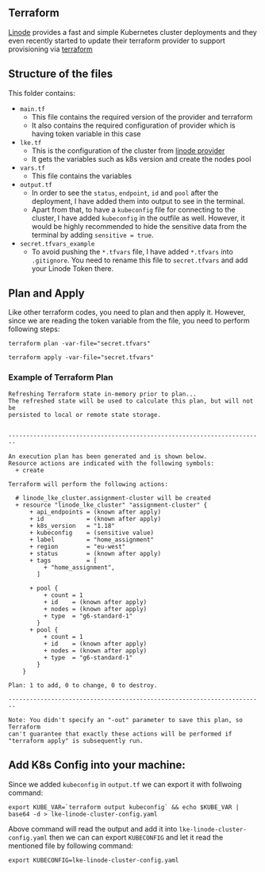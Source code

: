 ## Terraform

[Linode](https://www.linode.com/products/kubernetes/) provides a fast and simple Kubernetes cluster deployments and they even recently started to update their terraform provider to support provisioning via [terraform](https://registry.terraform.io/providers/linode/linode/latest/docs/resources/lke_cluster)

## Structure of the files

This folder contains:

- `main.tf`
  - This file contains the required version of the provider and terraform
  - It also contains the required configuration of provider which is having token variable in this case
- `lke.tf`
  - This is the configuration of the cluster from [linode provider](https://registry.terraform.io/providers/linode/linode/latest/docs/resources/lke_cluster)
  - It gets the variables such as k8s version and create the nodes pool
- `vars.tf`
  - This file contains the variables
- `output.tf`
  - In order to see the `status`, `endpoint`, `id` and `pool` after the deployment, I have added them into output to see in the terminal.
  - Apart from that, to have a `kubeconfig` file for connecting to the cluster, I have added `kubeconfig` in the outfile as well. However, it would be highly recommended to hide the sensitive data from the terminal by adding `sensitive = true`.
- `secret.tfvars_example`
  - To avoid pushing the `*.tfvars` file, I have added `*.tfvars` into `.gitignore`. You need to rename this file to `secret.tfvars` and add your Linode Token there.

## Plan and Apply

Like other terraform codes, you need to plan and then apply it. However, since we are reading the token variable from the file, you need to perform following steps:

```
terraform plan -var-file="secret.tfvars"
```

```
terraform apply -var-file="secret.tfvars"
```
### Example of Terraform Plan

```
Refreshing Terraform state in-memory prior to plan...
The refreshed state will be used to calculate this plan, but will not be
persisted to local or remote state storage.


------------------------------------------------------------------------

An execution plan has been generated and is shown below.
Resource actions are indicated with the following symbols:
  + create

Terraform will perform the following actions:

  # linode_lke_cluster.assignment-cluster will be created
  + resource "linode_lke_cluster" "assignment-cluster" {
      + api_endpoints = (known after apply)
      + id            = (known after apply)
      + k8s_version   = "1.18"
      + kubeconfig    = (sensitive value)
      + label         = "home_assignment"
      + region        = "eu-west"
      + status        = (known after apply)
      + tags          = [
          + "home_assignment",
        ]

      + pool {
          + count = 1
          + id    = (known after apply)
          + nodes = (known after apply)
          + type  = "g6-standard-1"
        }
      + pool {
          + count = 1
          + id    = (known after apply)
          + nodes = (known after apply)
          + type  = "g6-standard-1"
        }
    }

Plan: 1 to add, 0 to change, 0 to destroy.

------------------------------------------------------------------------

Note: You didn't specify an "-out" parameter to save this plan, so Terraform
can't guarantee that exactly these actions will be performed if
"terraform apply" is subsequently run.
```

## Add K8s Config into your machine:

Since we added `kubeconfig` in `output.tf` we can export it with follwoing command:

```
export KUBE_VAR=`terraform output kubeconfig` && echo $KUBE_VAR | base64 -d > lke-linode-cluster-config.yaml
```
Above command will read the output and add it into `lke-linode-cluster-config.yaml` then we can can export `KUBECONFIG` and let it read the mentioned file by following command:

```
export KUBECONFIG=lke-linode-cluster-config.yaml
```